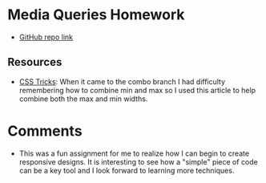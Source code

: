 # Media Queries Homework
* [GitHub repo link](https://github.com/jv13/hw_mq_vitrano_jen.git)

## Resources
* [CSS Tricks](https://css-tricks.com/logic-in-media-queries/): When it came to the combo branch I had difficulty remembering how to combine min and max so I used this article to help combine both the max and min widths.

# Comments
* This was a fun assignment for me to realize how I can begin to create responsive designs.  It is interesting to see how a "simple" piece of code can be a key tool and I look forward to learning more techniques.
